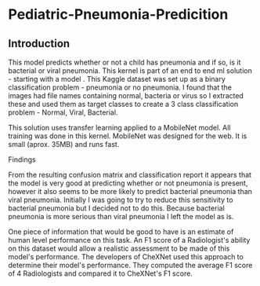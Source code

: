 # Pediatric-Pneumonia-Predicition


## Introduction

This model predicts whether or not a child has pneumonia and if so, is it bacterial or viral pneumonia. This kernel is part of an end to end ml solution - starting with a model . This Kaggle dataset was set up as a binary classification problem - pneumonia or no pneumonia. I found that the images had file names containing normal, bacteria or virus so I extracted these and used them as target classes to create a 3 class classification problem - Normal, Viral, Bacterial.

This solution uses transfer learning applied to a MobileNet model. All training was done in this kernel. MobileNet was designed for the web. It is small (aprox. 35MB) and runs fast.

Findings

From the resulting confusion matrix and classification report it appears that the model is very good at predicting whether or not pneumonia is present, however it also seems to be more likely to predict bacterial pneumonia than viral pneumonia. Initially I was going to try to reduce this sensitivity to bacterial pneumonia but I decided not to do this. Because bacterial pneumonia is more serious than viral pneumonia I left the model as is.

One piece of information that would be good to have is an estimate of human level performance on this task. An F1 score of a Radiologist's ability on this dataset would allow a realistic assessment to be made of this model's performance. The developers of CheXNet used this approach to determine their model's performance. They computed the average F1 score of 4 Radiologists and compared it to CheXNet's F1 score.
